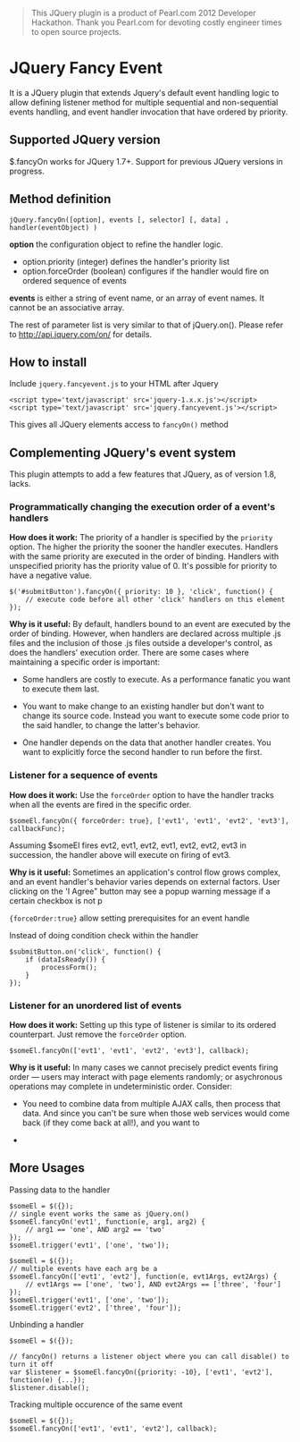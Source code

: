 > This JQuery plugin is a product of Pearl.com 2012 Developer Hackathon. Thank you Pearl.com for devoting costly engineer times to open source projects.


# JQuery Fancy Event

It is a JQuery plugin that extends Jquery's default event handling logic to allow defining listener method for multiple sequential and non-sequential events handling, and event handler invocation that have ordered by priority.


## Supported JQuery version
$.fancyOn works for JQuery 1.7+. Support for previous JQuery versions in progress.


## Method definition

	jQuery.fancyOn([option], events [, selector] [, data] , handler(eventObject) )
	
**option** the configuration object to refine the handler logic.
*	option.priority (integer) defines the handler's priority list
*	option.forceOrder (boolean) configures if the handler would fire on ordered sequence of events

**events** is either a string of event name, or an array of event names. It cannot be an associative array.

The rest of parameter list is very similar to that of jQuery.on(). Please refer to http://api.jquery.com/on/ for details.


## How to install

Include `jquery.fancyevent.js` to your HTML after Jquery

	<script type='text/javascript' src='jquery-1.x.x.js'></script>
	<script type='text/javascript' src='jquery.fancyevent.js'></script>

This gives all JQuery elements access to `fancyOn()` method


## Complementing JQuery's event system

This plugin attempts to add a few features that JQuery, as of version 1.8, lacks.

### Programmatically changing the execution order of a event's handlers

**How does it work:** The priority of a handler is specified by the `priority` option. The higher the priority the sooner the handler executes. Handlers with the same priority are executed in the order of binding. Handlers with unspecified priority has the priority value of 0. It's possible for priority to have a negative value.

	$('#submitButton').fancyOn({ priority: 10 }, 'click', function() {
		// execute code before all other 'click' handlers on this element
	});


**Why is it useful:** By default, handlers bound to an event are executed by the order of binding. However, when handlers are declared across multiple .js files and the inclusion of those .js files outside a developer's control, as does the handlers' execution order. There are some cases where maintaining a specific order is important:

*	Some handlers are costly to execute. As a performance fanatic you want to execute them last.

*	You want to make change to an existing handler but don't want to change its source code. Instead you want to execute some code prior to the said handler, to change the latter's behavior.

*	One handler depends on the data that another handler creates. You want to explicitly force the second handler to run before the first.


### Listener for a sequence of events

**How does it work:** Use the `forceOrder` option to have the handler tracks when all the events are fired in the specific order.

	$someEl.fancyOn({ forceOrder: true}, ['evt1', 'evt1', 'evt2', 'evt3'], callbackFunc);
	
Assuming $someEl fires evt2, evt1, evt2, evt1, evt2, evt2, evt3 in succession, the handler above will execute on firing of evt3. 


**Why is it useful:** Sometimes an application's control flow grows complex, and an event handler's behavior varies depends on external factors. User clicking on the 'I Agree" button may see a popup warning message if a certain checkbox is not p


`{forceOrder:true}` allow setting prerequisites for an event handle

Instead of doing condition check within the handler

	$submitButton.on('click', function() {
		if (dataIsReady()) {
			processForm();
		}
	});


### Listener for an unordered list of events

**How does it work:** Setting up this type of listener is similar to its ordered counterpart. Just remove the `forceOrder` option.

	$someEl.fancyOn(['evt1', 'evt1', 'evt2', 'evt3'], callback);

**Why is it useful:** In many cases we cannot precisely predict events firing order &mdash; users may interact with page elements randomly; or asychronous operations may complete in undeterministic order. Consider:

*	You need to combine data from multiple AJAX calls, then process that data. And since you can't be sure when those web services would come back (if they come back at all!),  and you want to 

*	

## More Usages

Passing data to the handler

	$someEl = $({});
	// single event works the same as jQuery.on()
	$someEl.fancyOn('evt1', function(e, arg1, arg2) {
		// arg1 == 'one', AND arg2 == 'two'
	});
	$someEl.trigger('evt1', ['one', 'two']);
	
	$someEl = $({});
	// multiple events have each arg be a 
	$someEl.fancyOn(['evt1', 'evt2'], function(e, evt1Args, evt2Args) {
		// evt1Args == ['one', 'two'], AND evt2Args == ['three', 'four']
	});
	$someEl.trigger('evt1', ['one', 'two']);
	$someEl.trigger('evt2', ['three', 'four']);	
	
Unbinding a handler

	$someEl = $({});
	
	// fancyOn() returns a listener object where you can call disable() to turn it off
	var $listener = $someEl.fancyOn({priority: -10}, ['evt1', 'evt2'], function(e) {...});
	$listener.disable();
	
	
Tracking multiple occurence of the same event

	$someEl = $({});
	$someEl.fancyOn(['evt1', 'evt1', 'evt2'], callback);